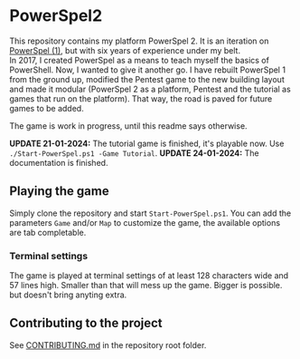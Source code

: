# PowerSpel2

This repository contains my platform PowerSpel 2. It is an iteration on [PowerSpel (1)](https://github.com/JelleGraaf/PowerSpel), but with six years of experience under my belt.  
In 2017, I created PowerSpel as a means to teach myself the basics of PowerShell. Now, I wanted to give it another go. I have rebuilt PowerSpel 1 from the ground up, modified the Pentest game to the new building layout and made it modular (PowerSpel 2 as a platform, Pentest and the tutorial as games that run on the platform). That way, the road is paved for future games to be added.

The game is work in progress, until this readme says otherwise.

**UPDATE 21-01-2024:** The tutorial game is finished, it's playable now. Use `./Start-PowerSpel.ps1 -Game Tutorial`.
**UPDATE 24-01-2024:** The documentation is finished.

## Playing the game

Simply clone the repository and start `Start-PowerSpel.ps1`. You can add the parameters `Game` and/or `Map` to customize the game, the available options are tab completable.

### Terminal settings

The game is played at terminal settings of at least 128 characters wide and 57 lines high. Smaller than that will mess up the game. Bigger is possible. but doesn't bring anyting extra.

## Contributing to the project

See [CONTRIBUTING.md](./CONTRIBUTING.md) in the repository root folder.
